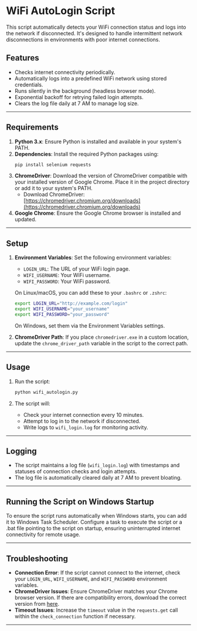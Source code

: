 # WiFi AutoLogin Script

This script automatically detects your WiFi connection status and logs into the network if disconnected. It's designed to handle intermittent network disconnections in environments with poor internet connections.

## Features
- Checks internet connectivity periodically.
- Automatically logs into a predefined WiFi network using stored credentials.
- Runs silently in the background (headless browser mode).
- Exponential backoff for retrying failed login attempts.
- Clears the log file daily at 7 AM to manage log size.

---

## Requirements
1. **Python 3.x**: Ensure Python is installed and available in your system's PATH.
2. **Dependencies**: Install the required Python packages using:
   ```bash
   pip install selenium requests
   ```
3. **ChromeDriver**: Download the version of ChromeDriver compatible with your installed version of Google Chrome. Place it in the project directory or add it to your system's PATH.
   - Download ChromeDriver: [https://chromedriver.chromium.org/downloads](https://chromedriver.chromium.org/downloads)
4. **Google Chrome**: Ensure the Google Chrome browser is installed and updated.

---

## Setup

1. **Environment Variables**: Set the following environment variables:
   - `LOGIN_URL`: The URL of your WiFi login page.
   - `WIFI_USERNAME`: Your WiFi username.
   - `WIFI_PASSWORD`: Your WiFi password.

   On Linux/macOS, you can add these to your `.bashrc` or `.zshrc`:
   ```bash
   export LOGIN_URL="http://example.com/login"
   export WIFI_USERNAME="your_username"
   export WIFI_PASSWORD="your_password"
   ```
   On Windows, set them via the Environment Variables settings.

2. **ChromeDriver Path**: If you place `chromedriver.exe` in a custom location, update the `chrome_driver_path` variable in the script to the correct path.

---

## Usage

1. Run the script:
   ```bash
   python wifi_autologin.py
   ```

2. The script will:
   - Check your internet connection every 10 minutes.
   - Attempt to log in to the network if disconnected.
   - Write logs to `wifi_login.log` for monitoring activity.

---

## Logging
- The script maintains a log file (`wifi_login.log`) with timestamps and statuses of connection checks and login attempts.
- The log file is automatically cleared daily at 7 AM to prevent bloating.

---

## Running the Script on Windows Startup
To ensure the script runs automatically when Windows starts, you can add it to Windows Task Scheduler. Configure a task to execute the script or a .bat file pointing to the script on startup, ensuring uninterrupted internet connectivity for remote usage.

---

## Troubleshooting
- **Connection Error**: If the script cannot connect to the internet, check your `LOGIN_URL`, `WIFI_USERNAME`, and `WIFI_PASSWORD` environment variables.
- **ChromeDriver Issues**: Ensure ChromeDriver matches your Chrome browser version. If there are compatibility errors, download the correct version from [here](https://chromedriver.chromium.org/downloads).
- **Timeout Issues**: Increase the `timeout` value in the `requests.get` call within the `check_connection` function if necessary.

---